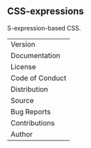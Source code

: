 CSS-expressions
---------------

S-expression-based CSS.

||
|-
| Version | 0.0.2 |
| Documentation | https://docs.racket-lang.org/css-expr/ |
| License | [GNU General Public License Version 3](https://gnu.org/licenses/gpl-3.0.txt) |
| Code of Conduct | [Contributor Covenant v1.4.0](http://contributor-covenant.org/version/1/4/) |
| Distribution | [Racket package](https://pkgs.racket-lang.org/package/css-expr) |
| Source | [GitHub](https://git.leafac.com/css-expr) |
| Bug Reports | [GitHub Issues](https://github.com/leafac/css-expr/issues) |
| Contributions | [Pull Requests](https://github.com/leafac/css-expr/pulls) |
| Author | [Leandro Facchinetti](https://www.leafac.com) |
